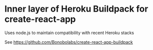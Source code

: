 # Inner layer of Heroku Buildpack for create-react-app

Uses node.js to maintain compatibility with recent Heroku stacks

See https://github.com/Bonobolabs/create-react-app-buildpack
